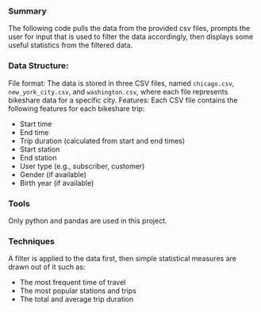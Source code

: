 ### Summary
The following code pulls the data from the provided csv files, prompts the user for input that is used to filter the data accordingly, then displays some useful statistics from the filtered data.

### Data Structure:
File format: The data is stored in three CSV files, named `chicago.csv`, `new_york_city.csv`, and `washington.csv`, where each file represents bikeshare data for a specific city.
Features: Each CSV file contains the following features for each bikeshare trip:
  - Start time
  - End time
  - Trip duration (calculated from start and end times)
  - Start station
  - End station
  - User type (e.g., subscriber, customer)
  - Gender (if available)
  - Birth year (if available)

### Tools 
Only python and pandas are used in this project.

### Techniques
A filter is applied to the data first, then simple statistical measures are drawn out of it such as:
- The most frequent time of travel
- The most popular stations and trips
- The total and average trip duration
